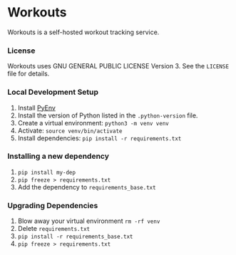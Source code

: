 Workouts
========

Workouts is a self-hosted workout tracking service.

### License

Workouts uses GNU GENERAL PUBLIC LICENSE Version 3. See the `LICENSE` file for details.

### Local Development Setup

1. Install [PyEnv](https://github.com/pyenv/pyenv#installation)
2. Install the version of Python listed in the `.python-version` file.
3. Create a virtual environment: `python3 -m venv venv`
4. Activate: `source venv/bin/activate`
5. Install dependencies: `pip install -r requirements.txt`

### Installing a new dependency

1. `pip install my-dep`
2. `pip freeze > requirements.txt`
3. Add the dependency to `requirements_base.txt`

### Upgrading Dependencies

1. Blow away your virtual environment `rm -rf venv`
2. Delete `requirements.txt`
3. `pip install -r requirements_base.txt`
4. `pip freeze > requirements.txt`